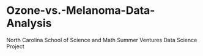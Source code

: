 # Ozone-vs.-Melanoma-Data-Analysis
North Carolina School of Science and Math Summer Ventures Data Science Project
